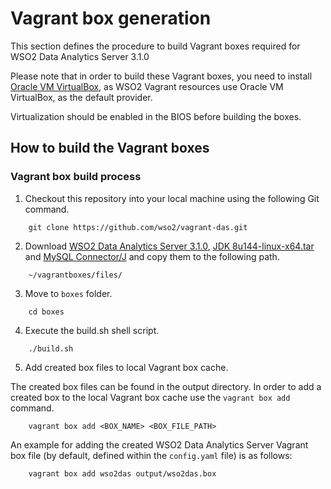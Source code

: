 # Vagrant box generation

This section defines the procedure to build Vagrant boxes required for WSO2 Data Analytics Server 3.1.0

Please note that in order to build these Vagrant boxes, you need to install
[Oracle VM VirtualBox](http://www.oracle.com/technetwork/server-storage/virtualbox/downloads/index.html),
as WSO2 Vagrant resources use Oracle VM VirtualBox, as the default provider.

Virtualization should be enabled in the BIOS before building the boxes.
## How to build the Vagrant boxes

### Vagrant box build process

1. Checkout this repository into your local machine using the following Git command.

```
	git clone https://github.com/wso2/vagrant-das.git
```

2. Download
	[WSO2 Data Analytics Server 3.1.0](https://wso2.com/analytics/previous-releases), [JDK 8u144-linux-x64.tar](http://www.oracle.com/technetwork/java/javase/downloads/jdk8-downloads-2133151.html) and [MySQL Connector/J](https://dev.mysql.com/downloads/connector/j/) and copy them to the following path.

```
	~/vagrantboxes/files/
```

3. Move to `boxes` folder.

```
	cd boxes
```

4. Execute the build.sh shell script.

```
	./build.sh
```

5. Add created box files to local Vagrant box cache.

The created box files can be found in the output directory. In order to add a created box to the local Vagrant box cache use the `vagrant box add` command.

```
	vagrant box add <BOX_NAME> <BOX_FILE_PATH>
```

An example for adding the created WSO2 Data Analytics Server Vagrant box file (by default, defined
within the `config.yaml` file) is as follows:

```
	vagrant box add wso2das output/wso2das.box
```